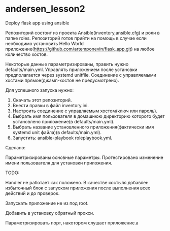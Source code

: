 # andersen_lesson2
Deploy flask app using ansible


Репозиторий состоит из проекта Ansible(inventory,ansible.cfg) и роли в папке roles. Репозиторий готов прийти на помощь в случае если необходимо установить Hello World приложение(https://github.com/artemponevin/flask_app.git) на любое количество хостов.

Некоторые данные параметризированы, править нужно defaults/main.yml. Управлять приложением после установки предполагается через systemd unitfile. Соединение с управляемыми хостами прямое(джамп-хостов не предусмотрено). 

Для успешного запуска нужно:

1. Скачать этот репозиторий.
2. Внести правки в файл inventory.ini.
3. Настроить соединение с управляемым хостом(ключ или пароль).
4. Выбрать имя пользователя в домашнюю директорию которого будет установлено приложение(в defaults/main.yml).
5. Выбрать название установленного приложения(фактически имя systemd unit файла)(в defaults/main.yml).
6. Запустить: ansible-playbook roleplaybook.yml.

Сделано:

Параметризированы основные параметры.
Протестировано изменение имени пользователя для установки приложения.

TODO:

Handler не работает как положено. В качестве костыля добавлен избыточный блок с запуском приложения после выполнения всех действий и до проверок.

Запускать приложение не из под root.

Добавить в установку обратный прокси.

Параметризировать порт, накотором слушает приложение.a


